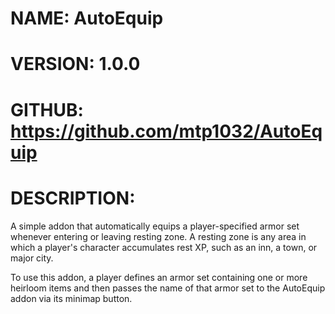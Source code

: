 # NAME: AutoEquip
# VERSION: 1.0.0 
# GITHUB: https://github.com/mtp1032/AutoEquip

# DESCRIPTION:
A simple addon that automatically equips a player-specified armor set whenever entering or leaving resting zone.
A resting zone is any area in which a player's character accumulates rest XP, such as an inn, a town, or major
city.

To use this addon, a player defines an armor set containing one or more heirloom items and then passes the name
of that armor set to the AutoEquip addon via its minimap button.